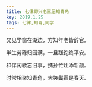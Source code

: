 ```yaml
---
title: 七律即兴老三届知青角
key: 2019.1.25
tags: 七律,知青,同学
---
```


又见学窗在湖边，方知年老皆辞官。

半生劳碌归园满，一旦蹉跎终平安。

和伴闲歌忘旧事，携孙忙灶添新颜。

时常相聚知青角，大笑鬓霜是春天。

</br>

